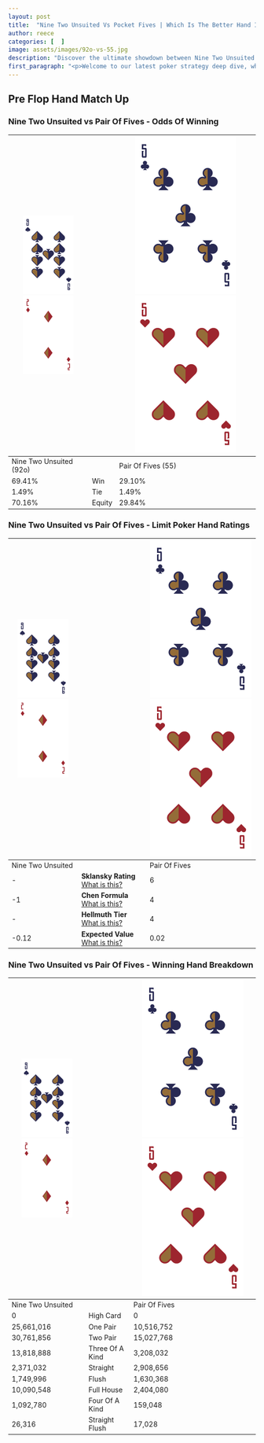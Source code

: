 ```yaml
---
layout: post
title:  "Nine Two Unsuited Vs Pocket Fives | Which Is The Better Hand In Poker? A Complete Guide"
author: reece
categories: [  ]
image: assets/images/92o-vs-55.jpg
description: "Discover the ultimate showdown between Nine Two Unsuited and Pair Of Fives in poker! Uncover the odds, strategies, and scenarios where one hand triumphs over the other. Get ready to up your poker game with this thrilling analysis."
first_paragraph: "<p>Welcome to our latest poker strategy deep dive, where we're pitting two distinct hands against each other in a high-stakes showdown: Nine Two Unsuited vs Pair Of Fives.</p><p>In the dynamic world of poker, every decision counts, and knowing which hand holds the upper hand is key to your success at the table.</p><p>In this article, we'll dissect these two hands, explore the scenarios where one dominates the other, and equip you with the knowledge to make strategic choices that can tip the odds in your favor.</p><p>Get ready to unravel the intriguing dynamics of these poker hands and elevate your game to new heights.</p>"
---
```




[comment]: # (sp0)

## Pre Flop Hand Match Up

<div class="table hand-ratings" markdown="1"> 



### Nine Two Unsuited vs Pair Of Fives - Odds Of Winning


    
| ![image info](assets/images/hand1/9.png) ![image info](assets/images/hand1/2o.png) |  | ![image info](assets/images/hand2/5.png) ![image info](assets/images/hand2/5o.png) |
| -------- | -------- | -------- |
| Nine Two Unsuited (92o) |  | Pair Of Fives (55) |
| 69.41% | Win | 29.10% |
| 1.49% | Tie | 1.49% |
| 70.16% | Equity | 29.84% |




[comment]: # (sp1)



### Nine Two Unsuited vs Pair Of Fives - Limit Poker Hand Ratings


    
| ![image info](assets/images/hand1/9.png) ![image info](assets/images/hand1/2o.png) |  | ![image info](assets/images/hand2/5.png) ![image info](assets/images/hand2/5o.png) |
| -------- | -------- | -------- |
| Nine Two Unsuited |  | Pair Of Fives |
| - | **Sklansky Rating** [What is this?](/sklansky-rating-explained) | 6 |
| -1 | **Chen Formula** [What is this?](/chen-formula-explained) | 4 |
| - | **Hellmuth Tier** [What is this?](/Hellmuth-tier-explained) | 4 |
| -0.12 | **Expected Value** [What is this?](/expected-value-explained) | 0.02 |




[comment]: # (sp2)



### Nine Two Unsuited vs Pair Of Fives - Winning Hand Breakdown


    
| ![image info](assets/images/hand1/9.png) ![image info](assets/images/hand1/2o.png) |  | ![image info](assets/images/hand2/5.png) ![image info](assets/images/hand2/5o.png) |
| -------- | -------- | -------- |
| Nine Two Unsuited |  | Pair Of Fives |
| 0 | High Card | 0 |
| 25,661,016 | One Pair | 10,516,752 |
| 30,761,856 | Two Pair | 15,027,768 |
| 13,818,888 | Three Of A Kind | 3,208,032 |
| 2,371,032 | Straight | 2,908,656 |
| 1,749,996 | Flush | 1,630,368 |
| 10,090,548 | Full House | 2,404,080 |
| 1,092,780 | Four Of A Kind | 159,048 |
| 26,316 | Straight Flush | 17,028 |




[comment]: # (sp3)



</div>

[comment]: # (sp4)



[comment]: # (sp5)

